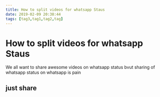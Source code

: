 ```yaml
---
title: How to split videos for whatsapp Staus
date: 2019-02-09 20:38:44
tags: [tag3,tag1,tag2,tag]
---
```

# How to split videos for whatsapp Staus  
  
We all want to share awesome videos on whatsapp status bvut sharing of whatsapp status on whatsapp is pain

## just share